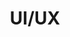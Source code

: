 ---
title: "UI/UX"
layout: category
permalink: /categories/ui-ux/
author_profile: true
taxonomy: UI/UX
sidebar:
  nav: "categories"
---